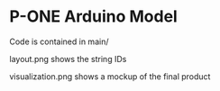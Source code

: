 # P-ONE Arduino Model

Code is contained in main/

layout.png shows the string IDs

visualization.png shows a mockup of the final product
